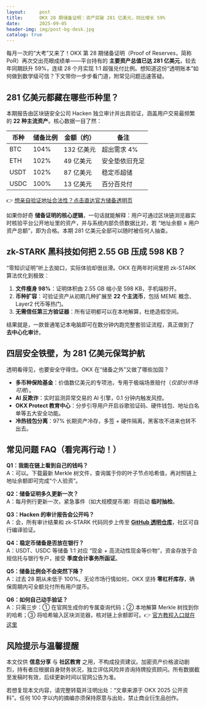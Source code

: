 ```yaml
---
layout:     post
title:      OKX 28 期储备证明：资产突破 281 亿美元，同比增长 59%
date:       2025-09-05
header-img: img/post-bg-desk.jpg
catalog: true
---
```


每月一次的“大考”又来了！OKX 第 28 期储备证明（Proof of Reserves，简称 PoR）再次交出亮眼成绩单——平台持有的 **主要资产总值已达 281 亿美元**，较去年同期跃升 59%，连续 28 个月实现 1:1 超强兑付比例。想知道这份“透明账本”如何做到数学级可信？下文带你一步步看门道，附常见问题迅速答疑。

## 281 亿美元都藏在哪些币种里？

本期报告由区块链安全公司 Hacken 独立审计并出具验证，涵盖用户交易最频繁的 **22 种主流资产**。核心数据一目了然：

| 币种 | 储备比例 | 金额（约） | 备注 |
|---|---|---|---|
| BTC | 104% | 132 亿美元 | 超出需求 4% |
| ETH | 102% | 49 亿美元 | 安全垫依旧充足 |
| USDT | 102% | 87 亿美元 | 稳定币超储 |
| USDC | 100% | 13 亿美元 | 百分百兑付 |

👉 [想亲自验证地址合法性？点击直达官方储备透明页](https://okxdog.com/)

如果你好奇 **储备证明的核心逻辑**，一句话就能解释：用户可通过区块链浏览器实时核验平台公开地址里的资产，并与系统内部负债数据比对，若 “地址余额 ≥ 用户资产总额”，即为合格。本期 281 亿美元全部可以随时被任何人抽查。

## zk-STARK 黑科技如何把 2.55 GB 压成 598 KB？

“零知识证明”听上去拗口，实际体验却很丝滑。OKX 在两年时间里把 zk-STARK 算法优化到极致：

1. **文件瘦身 98%**：证明体积由 2.55 GB 缩小至 598 KB，手机端秒开。  
2. **币种扩容**：可验证资产从初期几种扩展至 **22 个主流币**，包括 MEME 概念、Layer2 代币等热门。  
3. **无需信任第三方验证器**：所有证明都可以在本地解算，杜绝造假空间。  

结果就是，一款普通笔记本电脑即可在数分钟内跑完整套验证流程，真正做到了 **去中心化审计**。

## 四层安全铁壁，为 281 亿美元保驾护航

透明看得见，也要安全守得住。OKX 在“储备之外”又做了哪些加固？

- **多币种保险基金**：价值数亿美元的专项池，专用于极端场景赔付（*仅部分市场可用*）。  
- **AI 反欺诈**：实时监测异常交易的 AI 引擎，0.1 分钟内触发风控。  
- **OKX Protect 教育中心**：分步引导用户开启谷歌验证码、硬件钱包、地址白名单等五大安全功能。  
- **冷热钱包分离**：97% 长期资产冷存，多签 + 硬件隔离，黑客攻不进来也转不出去。

## 常见问题 FAQ（看完再行动！）

**Q1：我能在链上看到自己的钱吗？**  
A：可以。下载最新 Merkle 树文件，查询属于你的叶子节点哈希值，再对照链上地址余额即可完成“个人验资”。

**Q2：储备证明多久更新一次？**  
A：每月例行更新一次，紧急事件（如大规模提币潮）将启动 **临时抽检**。

**Q3：Hacken 的审计报告会公开吗？**  
A：会，所有审计结果和 zk-STARK 代码同步上传至 **[GitHub 透明仓库](https://github.com/okx/proof-of-reserves)**，社区可自行编译验证。

**Q4：稳定币储备是否放在银行？**  
A：USDT、USDC 等储备 1:1 对应 “现金 + 高流动性现金等价物”，资金存放于合规信托与银行专户，接受 **季度会计事务所函证**。

**Q5：储备比例会不会突然下降？**  
A：过去 28 期从未低于 100%。无论市场行情如何，OKX 坚持 **零杠杆库存**，确保周期内可全额兑付所有用户提币。

**Q6：如何自己动手验证？**  
A：只需三步：① 在官网生成你的专属查询代码；② 本地解算 Merkle 树找到你的哈希；③ 将哈希输入区块浏览器，核对链上余额即可。👉 [官方教程入口就在这里](https://okxdog.com/)

## 风险提示与温馨提醒

本文仅供 **信息分享** 与 **社区教育** 之用，不构成投资建议。加密资产价格波动剧烈，持有者应根据自身财务状况，独立评估风险并咨询持牌投资顾问。所有数据截至发稿时有效，后续更新时间以官网公告为准。

若想复现本文内容，请完整转载并注明出处：“文章来源于 OKX 2025 公开资料”。任何 100 字以内的摘编亦须保持原意与出处，禁止商业衍生品创作。
